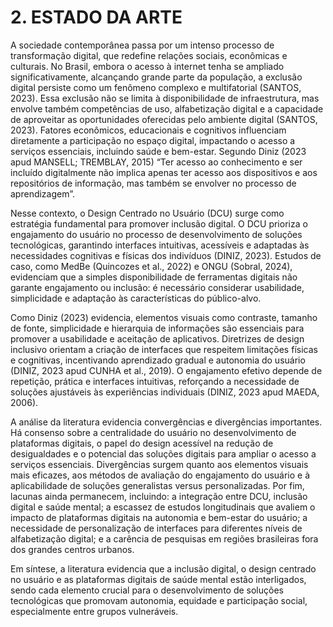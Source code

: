 # 2. ESTADO DA ARTE


A sociedade contemporânea passa por um intenso processo de transformação digital, que redefine relações sociais, econômicas e culturais. No Brasil, embora o acesso à internet tenha se ampliado significativamente, alcançando grande parte da população, a exclusão digital persiste como um fenômeno complexo e multifatorial (SANTOS, 2023). Essa exclusão não se limita à disponibilidade de infraestrutura, mas envolve também competências de uso, alfabetização digital e a capacidade de aproveitar as oportunidades oferecidas pelo ambiente digital (SANTOS, 2023). Fatores econômicos, educacionais e cognitivos influenciam diretamente a participação no espaço digital, impactando o acesso a serviços essenciais, incluindo saúde e bem-estar. Segundo Diniz (2023 apud MANSELL; TREMBLAY, 2015) “Ter acesso ao conhecimento e ser incluído digitalmente não implica apenas ter acesso aos dispositivos e aos repositórios de informação, mas também se envolver no processo de aprendizagem”. 

Nesse contexto, o Design Centrado no Usuário (DCU) surge como estratégia fundamental para promover inclusão digital. O DCU prioriza o engajamento do usuário no processo de desenvolvimento de soluções tecnológicas, garantindo interfaces intuitivas, acessíveis e adaptadas às necessidades cognitivas e físicas dos indivíduos (DINIZ, 2023). Estudos de caso, como MedBe (Quincozes et al., 2022) e ONGU (Sobral, 2024), evidenciam que a simples disponibilidade de ferramentas digitais não garante engajamento ou inclusão: é necessário considerar usabilidade, simplicidade e adaptação às características do público-alvo. 

Como Diniz (2023) evidencia, elementos visuais como contraste, tamanho de fonte, simplicidade e hierarquia de informações são essenciais para promover a usabilidade e aceitação de aplicativos. Diretrizes de design inclusivo orientam a criação de interfaces que respeitem limitações físicas e cognitivas, incentivando aprendizado gradual e autonomia do usuário (DINIZ, 2023 apud CUNHA et al., 2019). O engajamento efetivo depende de repetição, prática e interfaces intuitivas, reforçando a necessidade de soluções ajustáveis às experiências individuais (DINIZ, 2023 apud MAEDA, 2006). 

A análise da literatura evidencia convergências e divergências importantes. Há consenso sobre a centralidade do usuário no desenvolvimento de plataformas digitais, o papel do design acessível na redução de desigualdades e o potencial das soluções digitais para ampliar o acesso a serviços essenciais. Divergências surgem quanto aos elementos visuais mais eficazes, aos métodos de avaliação do engajamento do usuário e à aplicabilidade de soluções generalistas versus personalizadas. Por fim, lacunas ainda permanecem, incluindo: a integração entre DCU, inclusão digital e saúde mental; a escassez de estudos longitudinais que avaliem o impacto de plataformas digitais na autonomia e bem-estar do usuário; a necessidade de personalização de interfaces para diferentes níveis de alfabetização digital; e a carência de pesquisas em regiões brasileiras fora dos grandes centros urbanos. 

Em síntese, a literatura evidencia que a inclusão digital, o design centrado no usuário e as plataformas digitais de saúde mental estão interligados, sendo cada elemento crucial para o desenvolvimento de soluções tecnológicas que promovam autonomia, equidade e participação social, especialmente entre grupos vulneráveis. 
